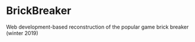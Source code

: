 # BrickBreaker
Web development-based reconstruction of the popular game brick breaker (winter 2019)
